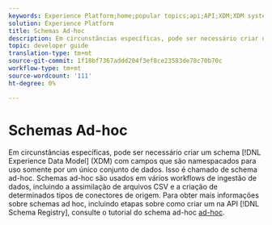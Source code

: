 ```yaml
---
keywords: Experience Platform;home;popular topics;api;API;XDM;XDM system;experience data model;Experience data model;Experience Data Model;data model;Data Model;schema registry;Schema Registry;ad-hoc;ad hoc;adhoc;Ad-hoc;Ad hoc;Adhoc;
solution: Experience Platform
title: Schemas Ad-hoc
description: Em circunstâncias específicas, pode ser necessário criar um schema XDM com campos que são namespacados para uso somente por um único conjunto de dados. Isso é chamado de schema ad-hoc.
topic: developer guide
translation-type: tm+mt
source-git-commit: 1f18bf7367addd204f3ef8ce23583de78c70b70c
workflow-type: tm+mt
source-wordcount: '111'
ht-degree: 0%

---
```



# Schemas Ad-hoc

Em circunstâncias específicas, pode ser necessário criar um schema [!DNL Experience Data Model] (XDM) com campos que são namespacados para uso somente por um único conjunto de dados. Isso é chamado de schema ad-hoc. Schemas ad-hoc são usados em vários workflows de ingestão de dados, incluindo a assimilação de arquivos CSV e a criação de determinados tipos de conectores de origem. Para obter mais informações sobre schemas ad hoc, incluindo etapas sobre como criar um na API [!DNL Schema Registry], consulte o tutorial do schema ad-hoc [ad-hoc](../tutorials/ad-hoc.md).

